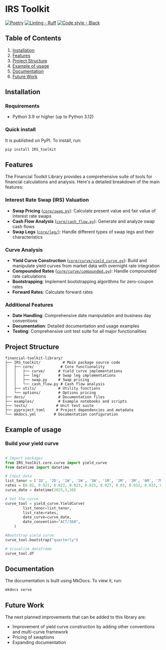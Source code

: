 # IRS Toolkit

[![Poetry](https://img.shields.io/endpoint?url=https://python-poetry.org/badge/v0.json)](https://python-poetry.org/)
[![Linting - Ruff](https://img.shields.io/endpoint?url=https://raw.githubusercontent.com/charliermarsh/ruff/main/assets/badge/v2.json)](https://github.com/astral-sh/ruff)
[![Code style - Black](https://img.shields.io/badge/Code%20Style-Black-000000.svg)](https://github.com/psf/black)

## Table of Contents

1. [Installation](#installation)
2. [Features](#features)
3. [Project Structure](#project-structure)
4. [Example of usage](#example-of-usage)
5. [Documentation](#documentation)
6. [Future Work](#future-work)

## Installation

### Requirements 
- Python 3.9 or higher (up to Python 3.12)

### Quick install 
It is published on PyPI. To install, run:

```bash
pip install IRS_toolkit
```

## Features

The Financial Toolkit Library provides a comprehensive suite of tools for financial calculations and analysis. Here's a detailed breakdown of the main features:

### Interest Rate Swap (IRS) Valuation
- **Swap Pricing** ([`core/swap.py`](IRS_toolkit/core/swap.py)): Calculate present value and fair value of interest rate swaps
- **Cash Flow Analysis** ([`core/cash_flow.py`](IRS_toolkit/core/cash_flow.py)): Generate and analyze swap cash flows
- **Swap Legs** ([`core/leg/`](IRS_toolkit/core/leg/)): Handle different types of swap legs and their characteristics

### Curve Analysis
- **Yield Curve Construction** ([`core/curve/yield_curve.py`](IRS_toolkit/core/curve/yield_curve.py)): Build and manipulate yield curves from market data with overnight rate integration
- **Compounded Rates** ([`core/curve/compounded.py`](IRS_toolkit/core/curve/compounded.py)): Handle compounded rate calculations
- **Bootstrapping**: Implement bootstrapping algorithms for zero-coupon rates
- **Forward Rates**: Calculate forward rates 


### Additional Features
- **Date Handling**: Comprehensive date manipulation and business day conventions
- **Documentation**: Detailed documentation and usage examples
- **Testing**: Comprehensive unit test suite for all major functionalities


## Project Structure

```
financial-toolkit-library/
├── IRS_toolkit/          # Main package source code
│   ├── core/            # Core functionality
│   │   ├── curve/      # Yield curve implementations
│   │   ├── leg/        # Swap leg implementations
│   │   ├── swap.py     # Swap pricing
│   │   └── cash_flow.py # Cash flow analysis
│   ├── utils/          # Utility functions
│   └── options/        # Options pricing
├── docs/               # Documentation files
├── examples/           # Example notebooks and scripts
├── tests/             # Unit test suite
├── pyproject.toml     # Project dependencies and metadata
└── mkdocs.yml        # Documentation configuration
```

## Example of usage 

### Build your yield curve

```python

# Import packages
from IRS_toolkit.core.curve import yield_curve
from datetime import datetime 

# Input data
list_tenor = ['1D', '2D', '1W', '2W', '3W', '1M', '2M', '3M', '6M', '7M', '8M', '9M', '1Y', '15M', '18M', '21M', '2Y','3Y']
rates = [0.02, 0.021, 0.022, 0.023, 0.025, 0.027, 0.03, 0.032, 0.033, 0.034, 0.035, 0.036, 0.037, 0.038, 0.039, 0.04, 0.041, 0.045]
curve_date = datetime(2025,3,10)

# Set the curve
curve_tool = yield_curve.YieldCurve(
        list_tenor=list_tenor,
        list_rate=rates,
        date_curve=curve_date,
        date_convention="ACT/360",
    )

#Bootstrap yield curve
curve_tool.bootstrap("quarterly")

# Visualize dataframe
curve_tool.df
```

## Documentation

The documentation is built using MkDocs. To view it, run:

```bash
mkdocs serve
```

## Future Work
The next planned improvements that can be added to this library are:
* Improvement of yield curve construction by adding other conventions and multi-curve framework
* Pricing of swaptions 
* Expanding documentation